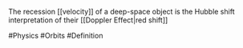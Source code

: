 The recession [[velocity]] of a deep-space object is the Hubble shift interpretation of their [[Doppler Effect|red shift]]

#Physics #Orbits #Definition 